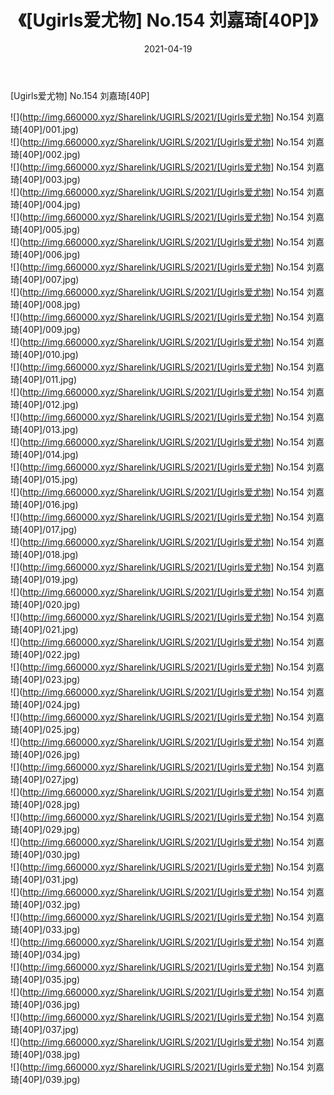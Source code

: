 ﻿---
layout: post
title:  《[Ugirls爱尤物] No.154 刘嘉琦[40P]》
date:   2021-04-19
img: http://img.660000.xyz/Sharelink/UGIRLS/2021/[Ugirls爱尤物] No.154 刘嘉琦[40P]/000.jpg
categories: [美女, 清纯, 唯美]
---

[Ugirls爱尤物] No.154 刘嘉琦[40P]

  ![](http://img.660000.xyz/Sharelink/UGIRLS/2021/[Ugirls爱尤物] No.154 刘嘉琦[40P]/001.jpg) <br> ![](http://img.660000.xyz/Sharelink/UGIRLS/2021/[Ugirls爱尤物] No.154 刘嘉琦[40P]/002.jpg) <br> ![](http://img.660000.xyz/Sharelink/UGIRLS/2021/[Ugirls爱尤物] No.154 刘嘉琦[40P]/003.jpg) <br> ![](http://img.660000.xyz/Sharelink/UGIRLS/2021/[Ugirls爱尤物] No.154 刘嘉琦[40P]/004.jpg) <br> ![](http://img.660000.xyz/Sharelink/UGIRLS/2021/[Ugirls爱尤物] No.154 刘嘉琦[40P]/005.jpg) <br> ![](http://img.660000.xyz/Sharelink/UGIRLS/2021/[Ugirls爱尤物] No.154 刘嘉琦[40P]/006.jpg) <br> ![](http://img.660000.xyz/Sharelink/UGIRLS/2021/[Ugirls爱尤物] No.154 刘嘉琦[40P]/007.jpg) <br> ![](http://img.660000.xyz/Sharelink/UGIRLS/2021/[Ugirls爱尤物] No.154 刘嘉琦[40P]/008.jpg) <br> ![](http://img.660000.xyz/Sharelink/UGIRLS/2021/[Ugirls爱尤物] No.154 刘嘉琦[40P]/009.jpg) <br> ![](http://img.660000.xyz/Sharelink/UGIRLS/2021/[Ugirls爱尤物] No.154 刘嘉琦[40P]/010.jpg) <br> ![](http://img.660000.xyz/Sharelink/UGIRLS/2021/[Ugirls爱尤物] No.154 刘嘉琦[40P]/011.jpg) <br> ![](http://img.660000.xyz/Sharelink/UGIRLS/2021/[Ugirls爱尤物] No.154 刘嘉琦[40P]/012.jpg) <br> ![](http://img.660000.xyz/Sharelink/UGIRLS/2021/[Ugirls爱尤物] No.154 刘嘉琦[40P]/013.jpg) <br> ![](http://img.660000.xyz/Sharelink/UGIRLS/2021/[Ugirls爱尤物] No.154 刘嘉琦[40P]/014.jpg) <br> ![](http://img.660000.xyz/Sharelink/UGIRLS/2021/[Ugirls爱尤物] No.154 刘嘉琦[40P]/015.jpg) <br> ![](http://img.660000.xyz/Sharelink/UGIRLS/2021/[Ugirls爱尤物] No.154 刘嘉琦[40P]/016.jpg) <br> ![](http://img.660000.xyz/Sharelink/UGIRLS/2021/[Ugirls爱尤物] No.154 刘嘉琦[40P]/017.jpg) <br> ![](http://img.660000.xyz/Sharelink/UGIRLS/2021/[Ugirls爱尤物] No.154 刘嘉琦[40P]/018.jpg) <br> ![](http://img.660000.xyz/Sharelink/UGIRLS/2021/[Ugirls爱尤物] No.154 刘嘉琦[40P]/019.jpg) <br> ![](http://img.660000.xyz/Sharelink/UGIRLS/2021/[Ugirls爱尤物] No.154 刘嘉琦[40P]/020.jpg) <br> ![](http://img.660000.xyz/Sharelink/UGIRLS/2021/[Ugirls爱尤物] No.154 刘嘉琦[40P]/021.jpg) <br> ![](http://img.660000.xyz/Sharelink/UGIRLS/2021/[Ugirls爱尤物] No.154 刘嘉琦[40P]/022.jpg) <br> ![](http://img.660000.xyz/Sharelink/UGIRLS/2021/[Ugirls爱尤物] No.154 刘嘉琦[40P]/023.jpg) <br> ![](http://img.660000.xyz/Sharelink/UGIRLS/2021/[Ugirls爱尤物] No.154 刘嘉琦[40P]/024.jpg) <br> ![](http://img.660000.xyz/Sharelink/UGIRLS/2021/[Ugirls爱尤物] No.154 刘嘉琦[40P]/025.jpg) <br> ![](http://img.660000.xyz/Sharelink/UGIRLS/2021/[Ugirls爱尤物] No.154 刘嘉琦[40P]/026.jpg) <br> ![](http://img.660000.xyz/Sharelink/UGIRLS/2021/[Ugirls爱尤物] No.154 刘嘉琦[40P]/027.jpg) <br> ![](http://img.660000.xyz/Sharelink/UGIRLS/2021/[Ugirls爱尤物] No.154 刘嘉琦[40P]/028.jpg) <br> ![](http://img.660000.xyz/Sharelink/UGIRLS/2021/[Ugirls爱尤物] No.154 刘嘉琦[40P]/029.jpg) <br> ![](http://img.660000.xyz/Sharelink/UGIRLS/2021/[Ugirls爱尤物] No.154 刘嘉琦[40P]/030.jpg) <br> ![](http://img.660000.xyz/Sharelink/UGIRLS/2021/[Ugirls爱尤物] No.154 刘嘉琦[40P]/031.jpg) <br> ![](http://img.660000.xyz/Sharelink/UGIRLS/2021/[Ugirls爱尤物] No.154 刘嘉琦[40P]/032.jpg) <br> ![](http://img.660000.xyz/Sharelink/UGIRLS/2021/[Ugirls爱尤物] No.154 刘嘉琦[40P]/033.jpg) <br> ![](http://img.660000.xyz/Sharelink/UGIRLS/2021/[Ugirls爱尤物] No.154 刘嘉琦[40P]/034.jpg) <br> ![](http://img.660000.xyz/Sharelink/UGIRLS/2021/[Ugirls爱尤物] No.154 刘嘉琦[40P]/035.jpg) <br> ![](http://img.660000.xyz/Sharelink/UGIRLS/2021/[Ugirls爱尤物] No.154 刘嘉琦[40P]/036.jpg) <br> ![](http://img.660000.xyz/Sharelink/UGIRLS/2021/[Ugirls爱尤物] No.154 刘嘉琦[40P]/037.jpg) <br> ![](http://img.660000.xyz/Sharelink/UGIRLS/2021/[Ugirls爱尤物] No.154 刘嘉琦[40P]/038.jpg) <br> ![](http://img.660000.xyz/Sharelink/UGIRLS/2021/[Ugirls爱尤物] No.154 刘嘉琦[40P]/039.jpg) <br>
